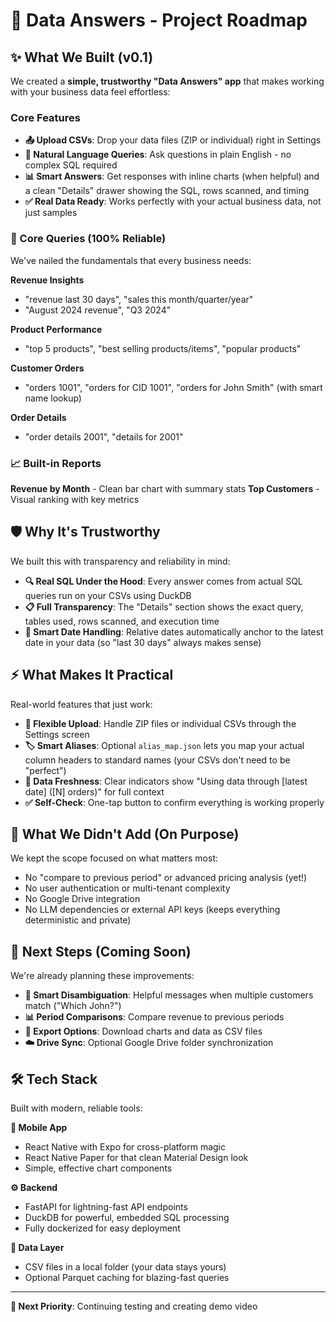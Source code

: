 # 🚀 Data Answers - Project Roadmap

## ✨ What We Built (v0.1)

We created a **simple, trustworthy "Data Answers" app** that makes working with your business data feel effortless:

### Core Features
- **📤 Upload CSVs**: Drop your data files (ZIP or individual) right in Settings
- **💬 Natural Language Queries**: Ask questions in plain English - no complex SQL required
- **📊 Smart Answers**: Get responses with inline charts (when helpful) and a clean "Details" drawer showing the SQL, rows scanned, and timing
- **✅ Real Data Ready**: Works perfectly with your actual business data, not just samples

### 🎯 Core Queries (100% Reliable)

We've nailed the fundamentals that every business needs:

**Revenue Insights**
- "revenue last 30 days", "sales this month/quarter/year"
- "August 2024 revenue", "Q3 2024"

**Product Performance**
- "top 5 products", "best selling products/items", "popular products"

**Customer Orders**
- "orders 1001", "orders for CID 1001", "orders for John Smith" (with smart name lookup)

**Order Details**
- "order details 2001", "details for 2001"

### 📈 Built-in Reports

**Revenue by Month** - Clean bar chart with summary stats
**Top Customers** - Visual ranking with key metrics

## 🛡️ Why It's Trustworthy

We built this with transparency and reliability in mind:

- **🔍 Real SQL Under the Hood**: Every answer comes from actual SQL queries run on your CSVs using DuckDB
- **📋 Full Transparency**: The "Details" section shows the exact query, tables used, rows scanned, and execution time
- **📅 Smart Date Handling**: Relative dates automatically anchor to the latest date in your data (so "last 30 days" always makes sense)

## ⚡ What Makes It Practical

Real-world features that just work:

- **📁 Flexible Upload**: Handle ZIP files or individual CSVs through the Settings screen
- **🏷️ Smart Aliases**: Optional `alias_map.json` lets you map your actual column headers to standard names (your CSVs don't need to be "perfect")
- **🔄 Data Freshness**: Clear indicators show "Using data through [latest date] ([N] orders)" for full context
- **✅ Self-Check**: One-tap button to confirm everything is working properly

## 🎯 What We Didn't Add (On Purpose)

We kept the scope focused on what matters most:

- No "compare to previous period" or advanced pricing analysis (yet!)
- No user authentication or multi-tenant complexity
- No Google Drive integration
- No LLM dependencies or external API keys (keeps everything deterministic and private)

## 🔮 Next Steps (Coming Soon)

We're already planning these improvements:

- **👥 Smart Disambiguation**: Helpful messages when multiple customers match ("Which John?")
- **📊 Period Comparisons**: Compare revenue to previous periods
- **💾 Export Options**: Download charts and data as CSV files
- **☁️ Drive Sync**: Optional Google Drive folder synchronization

## 🛠️ Tech Stack

Built with modern, reliable tools:

**📱 Mobile App**
- React Native with Expo for cross-platform magic
- React Native Paper for that clean Material Design look
- Simple, effective chart components

**⚙️ Backend**
- FastAPI for lightning-fast API endpoints
- DuckDB for powerful, embedded SQL processing
- Fully dockerized for easy deployment

**💾 Data Layer**
- CSV files in a local folder (your data stays yours)
- Optional Parquet caching for blazing-fast queries

---

**🎯 Next Priority**: Continuing testing and creating demo video